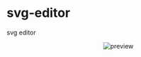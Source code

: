 # svg-editor
svg editor
<p align="center">
  <img src="https://media.giphy.com/media/3gYRdSyc3aQGvWQO0b/giphy.gif" alt="preview"/>
</p>
